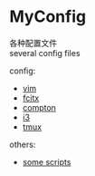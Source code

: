 # MyConfig

各种配置文件<br>
several config files

config:

-   [vim](./vim)
-   [fcitx](./fcitx)
-   [compton](./compton)
-   [i3](./i3)
-   [tmux](./tmux)

others:

-   [some scripts](./scripts)
